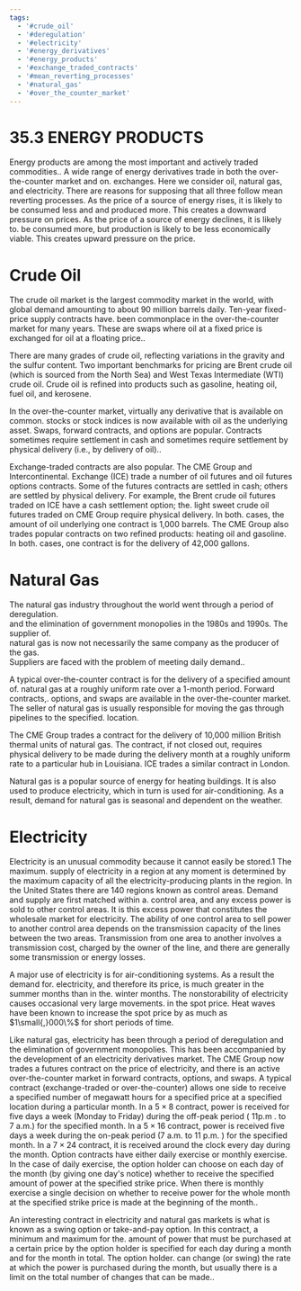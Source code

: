 ```yaml
---
tags:
  - '#crude_oil'
  - '#deregulation'
  - '#electricity'
  - '#energy_derivatives'
  - '#energy_products'
  - '#exchange_traded_contracts'
  - '#mean_reverting_processes'
  - '#natural_gas'
  - '#over_the_counter_market'
---
```

# 35.3 ENERGY PRODUCTS  

Energy products are among the most important and actively traded commodities.. A wide range of energy derivatives trade in both the over-the-counter market and on. exchanges. Here we consider oil, natural gas, and electricity. There are reasons for supposing that all three follow mean reverting processes. As the price of a source of energy rises, it is likely to be consumed less and and produced more. This creates a downward pressure on prices. As the price of a source of energy declines, it is likely to. be consumed more, but production is likely to be less economically viable. This creates upward pressure on the price.  

# Crude Oil  

The crude oil market is the largest commodity market in the world, with global demand amounting to about 90 million barrels daily. Ten-year fixed-price supply contracts have. been commonplace in the over-the-counter market for many years. These are swaps where oil at a fixed price is exchanged for oil at a floating price..  

There are many grades of crude oil, reflecting variations in the gravity and the sulfur content. Two important benchmarks for pricing are Brent crude oil (which is sourced from the North Sea) and West Texas Intermediate (WTI) crude oil. Crude oil is refined into products such as gasoline, heating oil, fuel oil, and kerosene.  

In the over-the-counter market, virtually any derivative that is available on common. stocks or stock indices is now available with oil as the underlying asset. Swaps, forward contracts, and options are popular. Contracts sometimes require settlement in cash and sometimes require settlement by physical delivery (i.e., by delivery of oil)..  

Exchange-traded contracts are also popular. The CME Group and Intercontinental. Exchange (ICE) trade a number of oil futures and oil futures options contracts. Some of the futures contracts are settled in cash; others are settled by physical delivery. For example, the Brent crude oil futures traded on ICE have a cash settlement option; the. light sweet crude oil futures traded on CME Group require physical delivery. In both. cases, the amount of oil underlying one contract is 1,000 barrels. The CME Group also trades popular contracts on two refined products: heating oil and gasoline. In both. cases, one contract is for the delivery of 42,000 gallons.  

# Natural Gas  

The natural gas industry throughout the world went through a period of deregulation.   
and the elimination of government monopolies in the 1980s and 1990s. The supplier of.   
natural gas is now not necessarily the same company as the producer of the gas.   
Suppliers are faced with the problem of meeting daily demand..  

A typical over-the-counter contract is for the delivery of a specified amount of. natural gas at a roughly uniform rate over a 1-month period. Forward contracts,. options, and swaps are available in the over-the-counter market. The seller of natural gas is usually responsible for moving the gas through pipelines to the specified. location.  

The CME Group trades a contract for the delivery of 10,000 million British thermal units of natural gas. The contract, if not closed out, requires physical delivery to be made during the delivery month at a roughly uniform rate to a particular hub in Louisiana. ICE trades a similar contract in London.  

Natural gas is a popular source of energy for heating buildings. It is also used to produce electricity, which in turn is used for air-conditioning. As a result, demand for natural gas is seasonal and dependent on the weather.  

# Electricity  

Electricity is an unusual commodity because it cannot easily be stored.1 The maximum. supply of electricity in a region at any moment is determined by the maximum capacity of all the electricity-producing plants in the region. In the United States there are 140 regions known as control areas. Demand and supply are first matched within a. control area, and any excess power is sold to other control areas. It is this excess power that constitutes the wholesale market for electricity. The ability of one control area to sell power to another control area depends on the transmission capacity of the lines between the two areas. Transmission from one area to another involves a transmission cost, charged by the owner of the line, and there are generally some transmission or energy losses.  

A major use of electricity is for air-conditioning systems. As a result the demand for. electricity, and therefore its price, is much greater in the summer months than in the. winter months. The nonstorability of electricity causes occasional very large movements. in the spot price. Heat waves have been known to increase the spot price by as much as $1\small{,}000\%$ for short periods of time.  

Like natural gas, electricity has been through a period of deregulation and the elimination of government monopolies. This has been accompanied by the development of an electricity derivatives market. The CME Group now trades a futures contract on the price of electricity, and there is an active over-the-counter market in forward contracts, options, and swaps. A typical contract (exchange-traded or over-the-counter) allows one side to receive a specified number of megawatt hours for a specified price at a specified location during a particular month. In a $5\times8$ contract, power is received for five days a week (Monday to Friday) during the off-peak period ( $11\mathrm{p.m}$ . to 7 a.m.) for the specified month. In a $5\times16$ contract, power is received five days a week during the on-peak period (7 a.m. to $11{\mathrm{~p.m.}}$ ) for the specified month. In a $7\times24$ contract, it is received around the clock every day during the month. Option contracts have either daily exercise or monthly exercise. In the case of daily exercise, the option holder can choose on each day of the month (by giving one day's notice) whether to receive the specified amount of power at the specified strike price. When there is monthly exercise a single decision on whether to receive power for the whole month at the specified strike price is made at the beginning of the month..  

An interesting contract in electricity and natural gas markets is what is known as a swing option or take-and-pay option. In this contract, a minimum and maximum for the. amount of power that must be purchased at a certain price by the option holder is specified for each day during a month and for the month in total. The option holder. can change (or swing) the rate at which the power is purchased during the month, but usually there is a limit on the total number of changes that can be made..  

